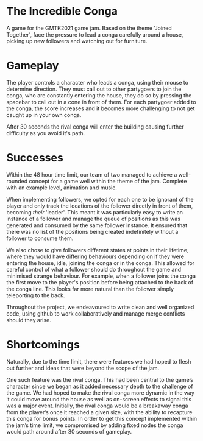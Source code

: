 # The Incredible Conga

A game for the GMTK2021 game jam. Based on the theme 'Joined Together', face the pressure to lead a conga carefully around a house, picking up new followers and watching out for furniture.

# Gameplay

The player controls a character who leads a conga, using their mouse to determine direction. They must call out to other partygoers to join the conga, who are constantly entering the house, they do so by pressing the spacebar to call out in a cone in front of them. For each partygoer added to the conga, the score increases and it becomes more challenging to not get caught up in your own conga.

After 30 seconds the rival conga will enter the building causing further difficulty as you avoid it's path.

# Successes

Within the 48 hour time limit, our team of two managed to achieve a well-rounded concept for a game well within the theme of the jam. Complete with an example level, animation and music.

When implementing followers, we opted for each one to be ignorant of the player and only track the locations of the follower directly in front of them, becoming _their_ 'leader'. This meant it was particularly easy to write an instance of a follower and manage the queue of positions as this was generated and consumed by the same follower instance. It ensured that there was no list of the positions being created indefinitely without a follower to consume them.

We also chose to give followers different states at points in their lifetime, where they would have differing behaviours depending on if they were entering the house, idle, joining the conga or in the conga. This allowed for careful control of what a follower should do throughout the game and minimised strange behaviour. For example, when a follower joins the conga the first move to the player's position before being attached to the back of the conga line. This looks far more natural than the follower simply teleporting to the back.

Throughout the project, we endeavoured to write clean and well organized code, using github to work collaboratively and manage merge conflicts should they arise.

# Shortcomings

Naturally, due to the time limit, there were features we had hoped to flesh out further and ideas that were beyond the scope of the jam.

One such feature was the rival conga. This had been central to the game’s character since we began as it added necessary depth to the challenge of the game. We had hoped to make the rival conga more dynamic in the way it could move around the house as well as on-screen effects to signal this was a major event. Initially, the rival conga would be a breakaway conga from the player’s once it reached a given size, with the ability to recapture this conga for bonus points. In order to get this concept implemented within the jam’s time limit, we compromised by adding fixed nodes the conga would path around after 30 seconds of gameplay.
